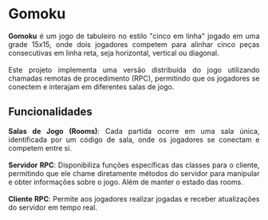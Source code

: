 # Gomoku 

<p align="justify">
    <strong>Gomoku</strong> é um jogo de tabuleiro no estilo "cinco em linha" jogado em uma grade 15x15, onde dois jogadores competem para alinhar cinco peças consecutivas em linha reta, seja horizontal, vertical ou diagonal.<br><br>
    Este projeto implementa uma versão distribuída do jogo utilizando chamadas remotas de procedimento (RPC), permitindo que os jogadores se conectem e interajam em diferentes salas de jogo.
</p>

## Funcionalidades

<p align="justify">
    <strong>Salas de Jogo (Rooms)</strong>: Cada partida ocorre em uma sala única, identificada por um código de sala, onde os jogadores se conectam e competem entre si.<br><br>
    <strong>Servidor RPC</strong>: Disponibiliza funções específicas das classes para o cliente, permitindo que ele chame diretamente métodos do servidor para manipular e obter informações sobre o jogo. Além de manter o estado das rooms.<br><br>
    <strong>Cliente RPC</strong>: Permite aos jogadores realizar jogadas e receber atualizações do servidor em tempo real.
</p>
